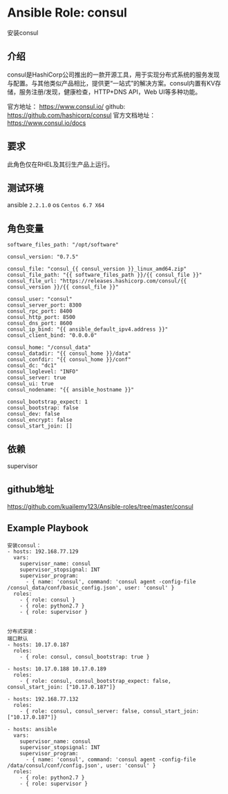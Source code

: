 # Ansible Role: consul

安装consul

## 介绍
consul是HashiCorp公司推出的一款开源工具，用于实现分布式系统的服务发现与配置。与其他类似产品相比，提供更“一站式”的解决方案。consul内置有KV存储，服务注册/发现，健康检查，HTTP+DNS API，Web UI等多种功能。

官方地址： https://www.consul.io/
github: https://github.com/hashicorp/consul
官方文档地址：https://www.consul.io/docs

## 要求

此角色仅在RHEL及其衍生产品上运行。

## 测试环境

ansible `2.2.1.0`
os `Centos 6.7 X64`

## 角色变量
    software_files_path: "/opt/software"

    consul_version: "0.7.5"

    consul_file: "consul_{{ consul_version }}_linux_amd64.zip"
    consul_file_path: "{{ software_files_path }}/{{ consul_file }}"
    consul_file_url: "https://releases.hashicorp.com/consul/{{ consul_version }}/{{ consul_file }}"

    consul_user: "consul"
    consul_server_port: 8300
    consul_rpc_port: 8400
    consul_http_port: 8500
    consul_dns_port: 8600
    consul_ip_bind: "{{ ansible_default_ipv4.address }}"
    consul_client_bind: "0.0.0.0"

    consul_home: "/consul_data"
    consul_datadir: "{{ consul_home }}/data"
    consul_confdir: "{{ consul_home }}/conf"
    consul_dc: "dc1"
    consul_loglevel: "INFO"
    consul_server: true
    consul_ui: true
    consul_nodename: "{{ ansible_hostname }}"

    consul_bootstrap_expect: 1
    consul_bootstrap: false
    consul_dev: false
    consul_encrypt: false
    consul_start_join: []

## 依赖

supervisor

## github地址
https://github.com/kuailemy123/Ansible-roles/tree/master/consul

## Example Playbook

    安装consul：
    - hosts: 192.168.77.129
      vars:
        supervisor_name: consul
        supervisor_stopsignal: INT
        supervisor_program: 
          - { name: 'consul', command: 'consul agent -config-file /consul_data/conf/basic_config.json', user: 'consul' }
      roles:
        - { role: consul }
        - { role: python2.7 }
        - { role: supervisor }


    分布式安装：
    端口默认
    - hosts: 10.17.0.187
      roles:
        - { role: consul, consul_bootstrap: true }

    - hosts: 10.17.0.188 10.17.0.189
      roles:
        - { role: consul, consul_bootstrap_expect: false, consul_start_join: ["10.17.0.187"]}

    - hosts: 192.168.77.132
      roles:
        - { role: consul, consul_server: false, consul_start_join: ["10.17.0.187"]}

    - hosts: ansible
      vars:
        supervisor_name: consul
        supervisor_stopsignal: INT
        supervisor_program:
          - { name: 'consul', command: 'consul agent -config-file /data/consul/conf/config.json', user: 'consul' }
      roles:
        - { role: python2.7 }
        - { role: supervisor }
